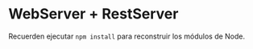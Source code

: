 # WebServer + RestServer

Recuerden ejecutar  ```npm install``` para reconstruir los módulos de Node.   